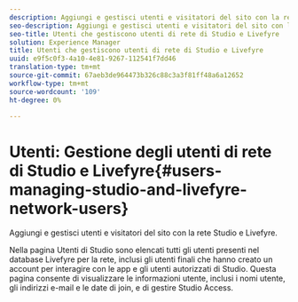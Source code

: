 ```yaml
---
description: Aggiungi e gestisci utenti e visitatori del sito con la rete Studio e Livefyre.
seo-description: Aggiungi e gestisci utenti e visitatori del sito con la rete Studio e Livefyre.
seo-title: Utenti che gestiscono utenti di rete di Studio e Livefyre
solution: Experience Manager
title: Utenti che gestiscono utenti di rete di Studio e Livefyre
uuid: e9f5c0f3-4a10-4e81-9267-112541f7dd46
translation-type: tm+mt
source-git-commit: 67aeb3de964473b326c88c3a3f81ff48a6a12652
workflow-type: tm+mt
source-wordcount: '109'
ht-degree: 0%

---
```



# Utenti: Gestione degli utenti di rete di Studio e Livefyre{#users-managing-studio-and-livefyre-network-users}

Aggiungi e gestisci utenti e visitatori del sito con la rete Studio e Livefyre.

Nella pagina Utenti di Studio sono elencati tutti gli utenti presenti nel database Livefyre per la rete, inclusi gli utenti finali che hanno creato un account per interagire con le app e gli utenti autorizzati di Studio. Questa pagina consente di visualizzare le informazioni utente, inclusi i nomi utente, gli indirizzi e-mail e le date di join, e di gestire Studio Access.
